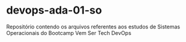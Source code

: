 # devops-ada-01-so
Repositório contendo os arquivos referentes aos estudos de Sistemas Operacionais do Bootcamp Vem Ser Tech DevOps
